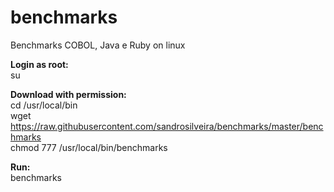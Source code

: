 # benchmarks
Benchmarks COBOL, Java e Ruby on linux

**Login as root:**<br>
su<br>

**Download with permission:**<br>
cd /usr/local/bin<br>
wget https://raw.githubusercontent.com/sandrosilveira/benchmarks/master/benchmarks<br>
chmod 777 /usr/local/bin/benchmarks<br>

**Run:**<br>
benchmarks<br>

